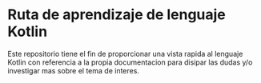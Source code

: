 # __Ruta de aprendizaje de lenguaje Kotlin__
Este repositorio tiene el fin de proporcionar una vista rapida al lenguaje Kotlin con referencia
a la propia documentacion para disipar las dudas y/o investigar mas sobre el tema de interes.